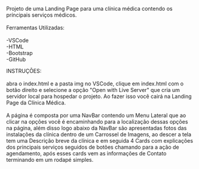 Projeto de uma Landing Page para uma clínica médica contendo os príncipais serviços médicos.
<br>
<br>
Ferramentas Utilizadas:
<br>
<br>
-VSCode
<br>
-HTML
<br>
-Bootstrap
<br>
-GitHub

INSTRUÇÕES:
<br>
<br>
abra o index.html e a pasta img no VSCode, clique em index.html com o botão direito e selecione a opção "Open with Live Server" que cria um servidor local para hospedar o projeto. Ao fazer isso você cairá na Landing Page da Clínica Médica.
<br>
<br>
A página é composta por uma NavBar contendo um Menu Lateral que ao clicar na opções você é encaminhando para a localização dessas opções na página, além disso logo abaixo da NavBar são apresentadas fotos das instalações da clínica dentro de um Carrossel de Imagens, ao descer a tela tem uma Descrição breve da clínica e em seguida 4 Cards com explicações dos principais serviços seguidos de botões chamando para a ação de agendamento, após esses cards vem as informações de Contato terminando em um rodapé simples.
